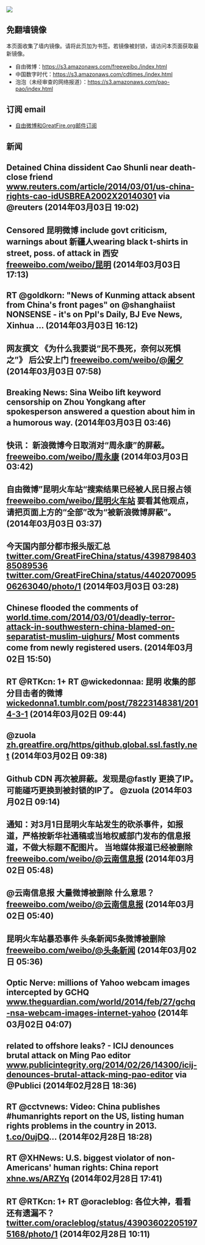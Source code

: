 <img src="logos.png" />

## 免翻墙镜像
本页面收集了墙内镜像。请将此页加为书签。若镜像被封锁，请访问本页面获取最新镜像。
* 自由微博：https://s3.amazonaws.com/freeweibo./index.html
* 中国数字时代：https://s3.amazonaws.com/cdtimes./index.html
* 泡泡（未经审查的网络报道）：https://s3.amazonaws.com/pao-pao/index.html

## 订阅 email
* <a href="https://greatfire.us7.list-manage.com/subscribe?u=854fca58782082e0cbdf204a0&id=c78949b93c">自由微博和GreatFire.org邮件订阅</a>
		
## 新闻
Detained China dissident Cao Shunli near death-close friend <a href="http://www.reuters.com/article/2014/03/01/us-china-rights-cao-idUSBREA2002X20140301">www.reuters.com/article/2014/03/01/us-china-rights-cao-idUSBREA2002X20140301</a> via @reuters (2014年03月03日 19:02)
 ---
Censored 昆明微博 include govt criticism, warnings about 新疆人wearing black t-shirts in street, poss. of attack in 西安 <a href="https://freeweibo.com/weibo/%E6%98%86%E6%98%8E?censored">freeweibo.com/weibo/昆明</a> (2014年03月03日 17:13)
 ---
RT @goldkorn: "News of Kunming attack absent from China's front pages" on @shanghaiist NONSENSE - it's on Ppl's Daily, BJ Eve News, Xinhua … (2014年03月03日 16:12)
 ---
网友撰文 《为什么我要说“民不畏死，奈何以死惧之”》 后公安上门 <a href="https://freeweibo.com/weibo/%40%E9%98%91%E5%A4%95">freeweibo.com/weibo/@阑夕</a> (2014年03月03日 07:58)
 ---
Breaking News: Sina Weibo lift keyword censorship on Zhou Yongkang after spokesperson answered a question about him in a humorous way. (2014年03月03日 03:46)
 ---
快讯： 新浪微博今日取消对“周永康”的屏蔽。 <a href="https://freeweibo.com/weibo/%E5%91%A8%E6%B0%B8%E5%BA%B7">freeweibo.com/weibo/周永康</a> (2014年03月03日 03:42)
 ---
自由微博”昆明火车站“搜索结果已经被人民日报占领<a href="https://freeweibo.com/weibo/%E6%98%86%E6%98%8E%E7%81%AB%E8%BD%A6%E7%AB%99">freeweibo.com/weibo/昆明火车站</a> 要看其他观点，请把页面上方的“全部”改为“被新浪微博屏蔽”。 (2014年03月03日 03:37)
 ---
今天国内部分都市报头版汇总 <a href="https://twitter.com/GreatFireChina/status/439879840385089536">twitter.com/GreatFireChina/status/439879840385089536</a> <a href="https://twitter.com/GreatFireChina/status/440207009506263040/photo/1">twitter.com/GreatFireChina/status/440207009506263040/photo/1</a> (2014年03月03日 03:28)
 ---
Chinese flooded the comments of <a href="http://world.time.com/2014/03/01/deadly-terror-attack-in-southwestern-china-blamed-on-separatist-muslim-uighurs/">world.time.com/2014/03/01/deadly-terror-attack-in-southwestern-china-blamed-on-separatist-muslim-uighurs/</a> Most comments come from newly registered users. (2014年03月02日 15:50)
 ---
RT @RTKcn: 1+ RT @wickedonnaa: 昆明 收集的部分目击者的微博 <a href="http://wickedonna1.tumblr.com/post/78223148381/2014-3-1">wickedonna1.tumblr.com/post/78223148381/2014-3-1</a> (2014年03月02日 09:44)
 ---
@zuola <a href="https://zh.greatfire.org/https/github.global.ssl.fastly.net">zh.greatfire.org/https/github.global.ssl.fastly.net</a> (2014年03月02日 09:38)
 ---
Github CDN 再次被屏蔽。发现是@fastly 更换了IP。可能碰巧更换到被封锁的IP了。 @zuola (2014年03月02日 09:14)
 ---
通知：对3月1日昆明火车站发生的砍杀事件，如报道，严格按新华社通稿或当地权威部门发布的信息报道，不做大标题不配图片。 当地媒体报道已经被删除 <a href="https://freeweibo.com/weibo/%40%E4%BA%91%E5%8D%97%E4%BF%A1%E6%81%AF%E6%8A%A5">freeweibo.com/weibo/@云南信息报</a> (2014年03月02日 05:48)
 ---
@云南信息报 大量微博被删除 什么意思？ <a href="https://freeweibo.com/weibo/%40%E4%BA%91%E5%8D%97%E4%BF%A1%E6%81%AF%E6%8A%A5">freeweibo.com/weibo/@云南信息报</a> (2014年03月02日 05:40)
 ---
昆明火车站暴恐事件 头条新闻5条微博被删除 <a href="https://freeweibo.com/weibo/%40%E5%A4%B4%E6%9D%A1%E6%96%B0%E9%97%BB?latest">freeweibo.com/weibo/@头条新闻</a> (2014年03月02日 05:36)
 ---
Optic Nerve: millions of Yahoo webcam images intercepted by GCHQ <a href="http://www.theguardian.com/world/2014/feb/27/gchq-nsa-webcam-images-internet-yahoo">www.theguardian.com/world/2014/feb/27/gchq-nsa-webcam-images-internet-yahoo</a> (2014年03月02日 04:07)
 ---
related to offshore leaks? - ICIJ denounces brutal attack on Ming Pao editor <a href="http://www.publicintegrity.org/2014/02/26/14300/icij-denounces-brutal-attack-ming-pao-editor?shared_via_impaq_me=true&utm_campaign=53068196623738000c440000&utm_medium=social&utm_source=impaqme">www.publicintegrity.org/2014/02/26/14300/icij-denounces-brutal-attack-ming-pao-editor</a> via @Publici (2014年02月28日 18:36)
 ---
RT @cctvnews: Video: China publishes #humanrights report on the US, listing human rights problems in the country in 2013. <a href="http://t.co/0ujDQ">t.co/0ujDQ</a>… (2014年02月28日 18:28)
 ---
RT @XHNews: U.S. biggest violator of non-Americans' human rights: China report
<a href="http://xhne.ws/ARZYq">xhne.ws/ARZYq</a> (2014年02月28日 17:41)
 ---
RT @RTKcn: 1+ RT @oracleblog: 各位大神，看看还有遗漏不？ <a href="https://twitter.com/oracleblog/status/439036022051975168/photo/1">twitter.com/oracleblog/status/439036022051975168/photo/1</a> (2014年02月28日 10:11)
 ---
